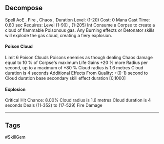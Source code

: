 ## Decompose
Spell
AoE , Fire , Chaos , Duration
Level: (1-20)
Cost: 0 Mana
Cast Time: 0.80 sec
Requires: Level (1-90) , (1-205) Int
Consume a Corpse to create a cloud of flammable Poisonous gas. Any Burning effects or Detonator skills will explode the gas cloud, creating a fiery explosion.
#### Poison Cloud
Limit 6 Poison Clouds
Poisons enemies as though dealing Chaos damage equal to 10 % of Corpse's maximum Life
Gains +20 % more Radius per second, up to a maximum of +80 %
Cloud radius is 1.6 metres
Cloud duration is 4 seconds
Additional Effects From Quality:
+(0-1) second to Cloud duration base secondary skill effect duration [0,1000]
#### Explosion
Critical Hit Chance: 8.00%
Cloud radius is 1.6 metres
Cloud duration is 4 seconds
Deals (11-352) to (17-529) Fire Damage

---
## Tags
#SkillGem
